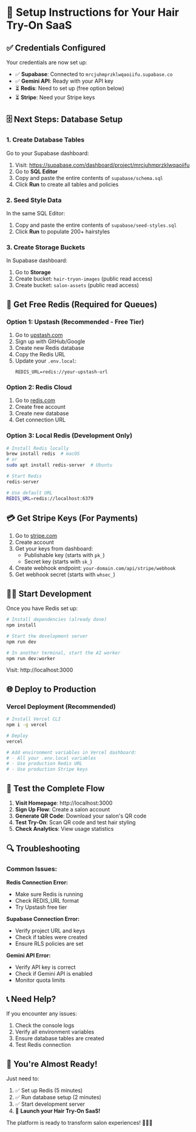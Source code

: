 # 🚀 Setup Instructions for Your Hair Try-On SaaS

## ✅ **Credentials Configured**

Your credentials are now set up:
- ✅ **Supabase**: Connected to `mrcjuhmprzklwqaoiifu.supabase.co`
- ✅ **Gemini API**: Ready with your API key
- ⏳ **Redis**: Need to set up (free option below)
- ⏳ **Stripe**: Need your Stripe keys

## 🗄️ **Next Steps: Database Setup**

### 1. **Create Database Tables**

Go to your Supabase dashboard:
1. Visit: https://supabase.com/dashboard/project/mrcjuhmprzklwqaoiifu
2. Go to **SQL Editor**
3. Copy and paste the entire contents of `supabase/schema.sql`
4. Click **Run** to create all tables and policies

### 2. **Seed Style Data**

In the same SQL Editor:
1. Copy and paste the entire contents of `supabase/seed-styles.sql`
2. Click **Run** to populate 200+ hairstyles

### 3. **Create Storage Buckets**

In Supabase dashboard:
1. Go to **Storage**
2. Create bucket: `hair-tryon-images` (public read access)
3. Create bucket: `salon-assets` (public read access)

## 🔴 **Get Free Redis (Required for Queues)**

### Option 1: Upstash (Recommended - Free Tier)
1. Go to [upstash.com](https://upstash.com)
2. Sign up with GitHub/Google
3. Create new Redis database
4. Copy the Redis URL
5. Update your `.env.local`:
   ```
   REDIS_URL=redis://your-upstash-url
   ```

### Option 2: Redis Cloud
1. Go to [redis.com](https://redis.com)
2. Create free account
3. Create new database
4. Get connection URL

### Option 3: Local Redis (Development Only)
```bash
# Install Redis locally
brew install redis  # macOS
# or
sudo apt install redis-server  # Ubuntu

# Start Redis
redis-server

# Use default URL
REDIS_URL=redis://localhost:6379
```

## 💳 **Get Stripe Keys (For Payments)**

1. Go to [stripe.com](https://stripe.com)
2. Create account
3. Get your keys from dashboard:
   - Publishable key (starts with `pk_`)
   - Secret key (starts with `sk_`)
4. Create webhook endpoint: `your-domain.com/api/stripe/webhook`
5. Get webhook secret (starts with `whsec_`)

## 🏃‍♂️ **Start Development**

Once you have Redis set up:

```bash
# Install dependencies (already done)
npm install

# Start the development server
npm run dev

# In another terminal, start the AI worker
npm run dev:worker
```

Visit: http://localhost:3000

## 🌐 **Deploy to Production**

### Vercel Deployment (Recommended)

```bash
# Install Vercel CLI
npm i -g vercel

# Deploy
vercel

# Add environment variables in Vercel dashboard:
# - All your .env.local variables
# - Use production Redis URL
# - Use production Stripe keys
```

## 🧪 **Test the Complete Flow**

1. **Visit Homepage**: http://localhost:3000
2. **Sign Up Flow**: Create a salon account
3. **Generate QR Code**: Download your salon's QR code
4. **Test Try-On**: Scan QR code and test hair styling
5. **Check Analytics**: View usage statistics

## 🔍 **Troubleshooting**

### Common Issues:

**Redis Connection Error:**
- Make sure Redis is running
- Check REDIS_URL format
- Try Upstash free tier

**Supabase Connection Error:**
- Verify project URL and keys
- Check if tables were created
- Ensure RLS policies are set

**Gemini API Error:**
- Verify API key is correct
- Check if Gemini API is enabled
- Monitor quota limits

## 📞 **Need Help?**

If you encounter any issues:
1. Check the console logs
2. Verify all environment variables
3. Ensure database tables are created
4. Test Redis connection

## 🎉 **You're Almost Ready!**

Just need to:
1. ✅ Set up Redis (5 minutes)
2. ✅ Run database setup (2 minutes)  
3. ✅ Start development server
4. 🚀 **Launch your Hair Try-On SaaS!**

The platform is ready to transform salon experiences! 💇‍♀️✨

